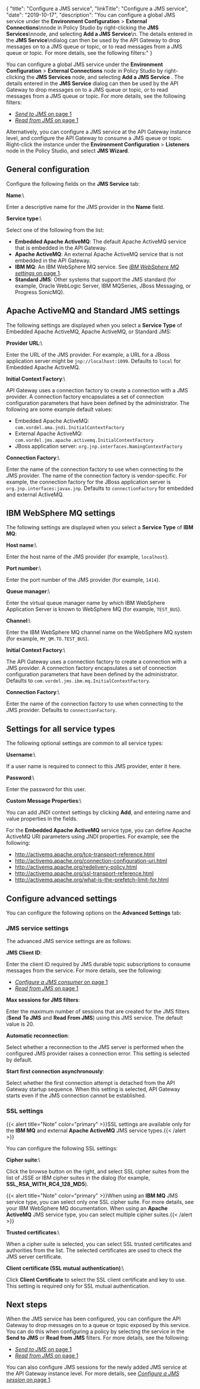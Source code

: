 {
"title": "Configure a JMS service",
"linkTitle": "Configure a JMS service",
"date": "2019-10-17",
"description": "You can configure a global JMS service under the **Environment Configuration** > **External Connections**\\nnode in Policy Studio by right-clicking the **JMS Services**\\nnode, and selecting **Add a JMS Service**\\n. The details entered in the **JMS Service**\\ndialog can then be used by the API Gateway to drop messages on to a JMS queue or topic, or to read messages from a JMS queue or topic. For more details, see the following filters:"
}
﻿

You can configure a global JMS service under the **Environment Configuration** > **External Connections**
node in Policy Studio by right-clicking the **JMS Services**
node, and selecting **Add a JMS Service**
. The details entered in the **JMS Service**
dialog can then be used by the API Gateway to drop messages on to a JMS queue or topic, or to read messages from a JMS queue or topic. For more details, see the following filters:

-   [*Send to JMS* on page 1](connection_messaging.htm)
-   [*Read from JMS* on page 1](connection_messaging_read.htm)

Alternatively, you can configure a JMS service at the API Gateway instance level, and configure the API Gateway to consume a JMS queue or topic. Right-click the instance under the **Environment Configuration** > **Listeners**
node in the Policy Studio, and select **JMS Wizard**.

General configuration
---------------------

Configure the following fields on the **JMS Service**
tab:

**Name**:\

Enter a descriptive name for the JMS provider in the **Name**
field.

**Service type**:\

Select one of the following from the list:

-   **Embedded Apache ActiveMQ**: The default Apache ActiveMQ service that is embedded in the API Gateway.
-   **Apache ActiveMQ**: An external Apache ActiveMQ service that is not embedded in the API Gateway.
-   **IBM MQ**: An IBM WebSphere MQ service. See [*IBM WebSphere MQ settings* on page 1](#IBM).
-   **Standard JMS**: Other systems that support the JMS standard (for example, Oracle WebLogic Server, IBM MQSeries, JBoss Messaging, or Progress SonicMQ).

Apache ActiveMQ and Standard JMS settings
-----------------------------------------

The following settings are displayed when you select a **Service Type**
of Embedded Apache ActiveMQ, Apache ActiveMQ, or Standard JMS:

**Provider URL**:\

Enter the URL of the JMS provider. For example, a URL for a JBoss application server might be `jnp://localhost:1099`. Defaults to `local`
for Embedded Apache ActiveMQ.

**Initial Context Factory**:\

API Gateway uses a connection factory to create a connection with a JMS provider. A connection factory encapsulates a set of connection configuration parameters that have been defined by the administrator. The following are some example default values:

-   Embedded Apache ActiveMQ: `com.vordel.ama.jndi.InitialContextFactory`
-   External Apache ActiveMQ: `com.vordel.jms.apache.activemq.InitialContextFactory`
-   JBoss application server: `org.jnp.interfaces.NamingContextFactory`

**Connection Factory**:\

Enter the name of the connection factory to use when connecting to the JMS provider. The name of the connection factory is vendor-specific. For example, the connection factory for the JBoss application server is `org.jnp.interfaces:javax.jnp`. Defaults to `connectionFactory`
for embedded and external ActiveMQ.

IBM WebSphere MQ settings
-------------------------

The following settings are displayed when you select a **Service Type**
of **IBM MQ**:

**Host name**:\

Enter the host name of the JMS provider (for example, `localhost`).

**Port number**:\

Enter the port number of the JMS provider (for example, `1414`).

**Queue manager**:\

Enter the virtual queue manager name by which IBM WebSphere Application Server is known to WebSphere MQ (for example, `TEST_BUS`).

**Channel**:\

Enter the IBM WebSphere MQ channel name on the WebSphere MQ system (for example, `MY_QM.TO.TEST_BUS`).

**Initial Context Factory**:\

The API Gateway uses a connection factory to create a connection with a JMS provider. A connection factory encapsulates a set of connection configuration parameters that have been defined by the administrator. Defaults to `com.vordel.jms.ibm.mq.InitialContextFactory`.

**Connection Factory**:\

Enter the name of the connection factory to use when connecting to the JMS provider. Defaults to `connectionFactory`.

Settings for all service types
------------------------------

The following optional settings are common to all service types:

**Username**:\

If a user name is required to connect to this JMS provider, enter it here.

**Password**:\

Enter the password for this user.

**Custom Message Properties**:\

You can add JNDI context settings by clicking **Add**, and entering name and value properties in the fields.

For the **Embedded Apache ActiveMQ**
service type, you can define Apache ActiveMQ URI parameters using JNDI properties. For example, see the following:

-   <http://activemq.apache.org/tcp-transport-reference.html>
-   <http://activemq.apache.org/connection-configuration-uri.html>
-   <http://activemq.apache.org/redelivery-policy.html>
-   <http://activemq.apache.org/ssl-transport-reference.html>
-   <http://activemq.apache.org/what-is-the-prefetch-limit-for.html>

Configure advanced settings
---------------------------

You can configure the following options on the **Advanced Settings**
tab:

### JMS service settings

The advanced JMS service settings are as follows:

**JMS Client ID**:

Enter the client ID required by JMS durable topic subscriptions to consume messages from the service. For more details, see the following:

-   [*Configure a JMS consumer* on page 1](general_messaging_consumer.htm)
-   [*Read from JMS* on page 1](connection_messaging_read.htm)

**Max sessions for JMS filters**:

Enter the maximum number of sessions that are created for the JMS filters (**Send To JMS** and **Read From JMS**) using this JMS service. The default value is 20.

**Automatic reconnection**:

Select whether a reconnection to the JMS server is performed when the configured JMS provider raises a connection error. This setting is selected by default.

**Start first connection asynchronously**:

Select whether the first connection attempt is detached from the API Gateway startup sequence. When this setting is selected, API Gateway starts even if the JMS connection cannot be established.

### SSL settings

{{< alert title="Note" color="primary" >}}SSL settings are available only for the **IBM MQ**
and external **Apache ActiveMQ**
JMS service types.{{< /alert >}}

You can configure the following SSL settings:

**Cipher suite**:\

Click the browse button on the right, and select SSL cipher suites from the list of JSSE or IBM cipher suites in the dialog (for example, **SSL\_RSA\_WITH\_RC4\_128\_MD5**).

{{< alert title="Note" color="primary" >}}When using an **IBM MQ**
JMS service type, you can select only one SSL cipher suite. For more details, see your IBM WebSphere MQ documentation. When using an **Apache ActiveMQ**
JMS service type, you can select multiple cipher suites.{{< /alert >}}

**Trusted certificates**:\

When a cipher suite is selected, you can select SSL trusted certificates and authorities from the list. The selected certificates are used to check the JMS server certificate.

**Client certificate (SSL mutual authentication)**:\

Click **Client Certificate**
to select the SSL client certificate and key to use. This setting is required only for SSL mutual authentication.

Next steps
----------

When the JMS service has been configured, you can configure the API Gateway to drop messages on to a queue or topic exposed by this service. You can do this when configuring a policy by selecting the service in the **Send to JMS**
or **Read from JMS**
filters. For more details, see the following:

-   [*Send to JMS* on page 1](connection_messaging.htm)
-   [*Read from JMS* on page 1](connection_messaging_read.htm)

You can also configure JMS sessions for the newly added JMS service at the API Gateway instance level. For more details, see [*Configure a JMS session* on page 1](general_messaging_session.htm).
